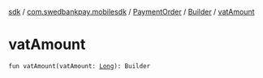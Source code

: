 [sdk](../../../index.md) / [com.swedbankpay.mobilesdk](../../index.md) / [PaymentOrder](../index.md) / [Builder](index.md) / [vatAmount](./vat-amount.md)

# vatAmount

`fun vatAmount(vatAmount: `[`Long`](https://kotlinlang.org/api/latest/jvm/stdlib/kotlin/-long/index.html)`): Builder`